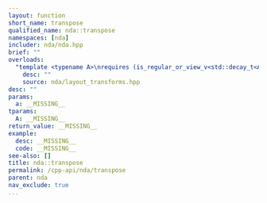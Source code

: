 ```yaml
---
layout: function
short_name: transpose
qualified_name: nda::transpose
namespaces: [nda]
includer: nda/nda.hpp
brief: ""
overloads:
  "template <typename A>\nrequires (is_regular_or_view_v<std::decay_t<A>> and (std::decay_t<A>::rank == 2))\nauto transpose(A && a)":
    desc: ""
    source: nda/layout_transforms.hpp
desc: ""
params:
  a: __MISSING__
tparams:
  A: __MISSING__
return_value: __MISSING__
example:
  desc: __MISSING__
  code: __MISSING__
see-also: []
title: nda::transpose
permalink: /cpp-api/nda/transpose
parent: nda
nav_exclude: true
...
```


